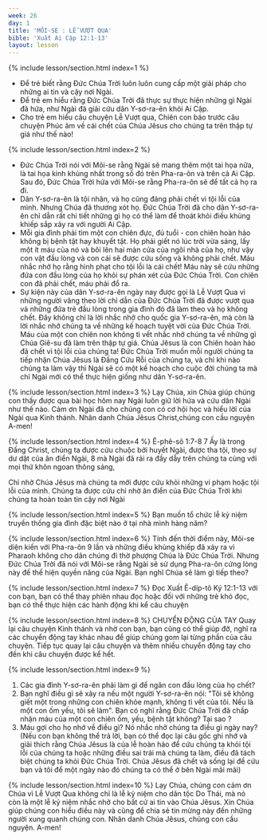 ```yaml
---
week: 26
day: 1
title: 'MÔI-SE : LỄ VƯỢT QUA'
bible: 'Xuất Ai Cập 12:1-13'
layout: lesson
---
```



{% include lesson/section.html index=1 %}
- Để trẻ biết rằng Đức Chúa Trời luôn luôn cung cấp một giải pháp cho những ai tin và cậy nơi Ngài.
- Để trẻ em hiểu rằng Đức Chúa Trời đã thực sự thực hiện những gì Ngài đã hứa, như Ngài đã giải cứu dân Y-sơ-ra-ên khỏi Ai Cập.
- Cho trẻ em hiểu câu chuyện Lễ Vượt qua, Chiên con báo trước câu chuyện Phúc âm về cái chết của Chúa Jêsus cho chúng ta trên thập tự giá như thế nào!


{% include lesson/section.html index=2 %}
- Đức Chúa Trời nói với Môi-se rằng Ngài sẽ mang thêm một tai họa nữa, là tai họa kinh khủng nhất trong số đó trên Pha-ra-ôn và trên cả Ai Cập. Sau đó, Đức Chúa Trời hứa với Môi-se rằng Pha-ra-ôn sẽ để tất cả họ ra đi.
- Dân Y-sơ-ra-ên là tội nhân, và họ cũng đáng phải chết vì tội lỗi của mình. Nhưng Chúa đã thương xót họ. Đức Chúa Trời đã cho dân Y-sơ-ra-ên chỉ dẫn rất chi tiết những gì họ có thể làm để thoát khỏi điều khủng khiếp sắp xảy ra với người Ai Cập.
- Mỗi gia đình phải tìm một con chiên đực, đủ tuổi - con chiên hoàn hảo không bị bệnh tật hay khuyết tật. Họ phải giết nó lúc trời vừa sáng, lấy một ít máu của nó và bôi lên hai màn cửa của ngôi nhà của họ, như vậy con vật đầu lòng và con cái sẽ được cứu sống và không phải chết. Máu nhắc nhở họ rằng hình phạt cho tội lỗi là cái chết! Máu này sẽ cứu những đứa con đầu lòng của họ khỏi sự phán xét của Đức Chúa Trời. Con chiên con đã phải chết, máu phải đổ ra.
- Sự kiện này của dân Y-sơ-ra-ên ngày nay được gọi là Lễ Vượt Qua vì những người vâng theo lời chỉ dẫn của Đức Chúa Trời đã được vượt qua và những đứa trẻ đầu lòng trong gia đình đó đã làm theo và họ không chết. Đây không chỉ là lời nhắc nhở cho quốc gia Y-sơ-ra-ên, mà còn là lời nhắc nhở chúng ta về những kế hoạch tuyệt vời của Đức Chúa Trời. Máu của một con chiên non không tì vết nhắc nhở chúng ta về những gì Chúa Giê-su đã làm trên thập tự giá. Chúa Jêsus là con Chiên hoàn hảo đã chết vì tội lỗi của chúng ta! Đức Chúa Trời muốn mỗi người chúng ta tiếp nhận Chúa Jêsus là Đấng Cứu Rỗi của chúng ta, và chỉ khi nào chúng ta làm vậy thì Ngài sẽ có một kế hoạch cho cuộc đời chúng ta mà chỉ Ngài mới có thể thực hiện giống như dân Y-sơ-ra-ên.


{% include lesson/section.html index=3 %}
Lạy Chúa, xin Chúa giúp chúng con thấy được qua bài học hôm nay Ngài luôn giữ lời hứa và cứu dân Ngài như thế nào. Cảm ơn Ngài đã cho chúng con có cơ hội học và hiểu lời của Ngài qua Kinh thánh. Nhân danh Chúa Jêsus Christ,chúng con cầu nguyện A-men!



{% include lesson/section.html index=4 %}
 Ê-phê-sô 1:7-8
7 Ấy là trong Đấng Christ, chúng ta được cứu chuộc bởi huyết Ngài, được tha tội, theo sự dư dật của ân điển Ngài, 8 mà Ngài đã rải ra đầy dẫy trên chúng ta cùng với mọi thứ khôn ngoan thông sáng,

 Chỉ nhờ Chúa Jêsus mà chúng ta mới được cứu khỏi những vi phạm hoặc tội lỗi của mình. Chúng ta được cứu chỉ nhờ ân điển của Đức Chúa Trời khi chúng ta hoàn toàn tin cậy nơi Ngài


{% include lesson/section.html index=5 %}
Bạn muốn tổ chức lễ kỷ niệm truyền thống gia đình đặc biệt nào ở tại nhà mình hàng năm?



{% include lesson/section.html index=6 %}
Tính đến thời điểm này, Môi-se diện kiến với Pha-ra-ôn 9 lần và những điều khủng khiếp đã xảy ra vì Pharaoh không cho dân chúng đi thờ phượng Chúa là Đức Chúa Trời. Nhưng Đức Chúa Trời đã nói với Môi-se rằng Ngài sẽ sử dụng Pha-ra-ôn cứng lòng này để thể hiện quyền năng của Ngài. Bạn nghĩ Chúa sẽ làm gì tiếp theo?



{% include lesson/section.html index=7 %}
Đọc Xuất Ê-díp-tô Ký 12:1-13 với con bạn, bạn có thể thay phiên nhau đọc hoặc đối với những trẻ khó đọc, bạn có thể thực hiện các hành động khi kể câu chuyện


{% include lesson/section.html index=8 %}
CHUYỂN ĐỘNG CỦA TAY
Quay lại câu chuyện Kinh thánh và nhờ con bạn, bạn cũng có thể giúp đỡ, nghĩ ra các chuyển động tay khác nhau để giúp chúng gom lại từng phần của câu chuyện. Tiếp tục quay lại câu chuyện và thêm nhiều chuyển động tay cho đến khi câu chuyện được kể hết.


{% include lesson/section.html index=9 %}
1. Các gia đình Y-sơ-ra-ên phải làm gì để ngăn con đầu lòng của họ chết?
2. Bạn nghĩ điều gì sẽ xảy ra nếu một người Y-sơ-ra-ên nói: "Tôi sẽ không giết một trong những con chiên khỏe mạnh, không tì vết của tôi. Nếu là một con ốm yếu, tôi sẽ làm". Bạn có nghĩ rằng Đức Chúa Trời đã chấp nhận máu của một con chiên ốm, yếu, bệnh tật không? Tại sao ?
3. Máu gợi cho họ nhớ về điều gì? Nó nhắc nhở chúng ta điều gì ngày nay? (Nếu con bạn không thể trả lời, bạn có thể đọc lại câu gốc ghi nhớ và giải thích rằng Chúa Jêsus là của lễ hoàn hảo để cứu chúng ta khỏi tội lỗi của chúng ta hoặc những điều sai trái mà chúng ta làm, điều đã tách biệt chúng ta khỏi Đức Chúa Trời. Chúa Jêsus đã chết và sống lại để cứu bạn và tôi để một ngày nào đó chúng ta có thể ở bên Ngài mãi mãi)



{% include lesson/section.html index=10 %}
Lạy Chúa, chúng con cảm ơn Chúa vì Lễ Vượt Qua không chỉ là lễ kỷ niệm cho dân tộc Do Thái, mà nó còn là một lễ kỷ niệm nhắc nhở cho bất cứ ai tin vào Chúa Jêsus. Xin Chúa giúp chúng con hiểu điều này và cũng để chia sẻ tin mừng này đến những người xung quanh chúng con. Nhân danh Chúa Jêsus, chúng con cầu nguyện. A-men!
